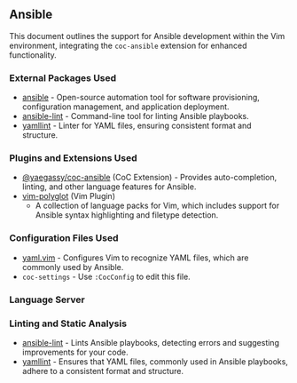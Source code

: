 ## Ansible

This document outlines the support for Ansible development within the Vim
environment, integrating the `coc-ansible` extension for enhanced
functionality.

### External Packages Used

* [ansible](https://www.ansible.com/) - Open-source automation tool for software provisioning, configuration management, and application deployment.
* [ansible-lint](https://github.com/ansible-community/ansible-lint) - Command-line tool for linting Ansible playbooks.
* [yamllint](https://github.com/adrienverge/yamllint) - Linter for YAML files, ensuring consistent format and structure.

### Plugins and Extensions Used

* [@yaegassy/coc-ansible](https://github.com/yaegassy/coc-ansible) (CoC
    Extension) - Provides auto-completion, linting, and other language features
    for Ansible.
* [vim-polyglot](https://github.com/sheerun/vim-polyglot) (Vim Plugin)
    - A collection of language packs for Vim, which includes support for
    Ansible syntax highlighting and filetype detection.

### Configuration Files Used

* [yaml.vim](/vim/pack/settings/start/settings/ftplugin/yaml.vim) - Configures
    Vim to recognize YAML files, which are commonly used by Ansible.
* `coc-settings` - Use `:CocConfig` to edit this file.

### Language Server


### Linting and Static Analysis

* [ansible-lint](https://github.com/ansible-community/ansible-lint) - Lints Ansible playbooks, detecting errors and suggesting improvements for your code.
* [yamllint](https://github.com/adrienverge/yamllint) - Ensures that YAML files, commonly used in Ansible playbooks, adhere to a consistent format and structure.

